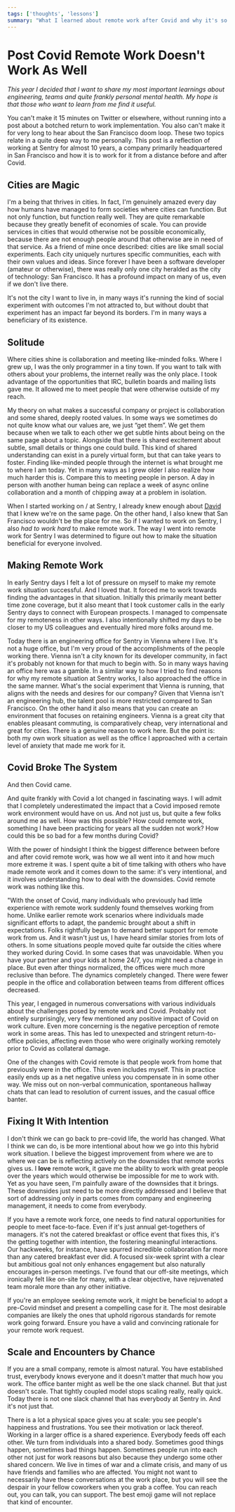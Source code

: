 ```yaml
---
tags: ['thoughts', 'lessons']
summary: "What I learned about remote work after Covid and why it's so hard."
---
```


# Post Covid Remote Work Doesn't Work As Well

*This year I decided that I want to share my most important learnings about
engineering, teams and quite frankly personal mental health.  My hope is that
those who want to learn from me find it useful.*

You can't make it 15 minutes on Twitter or elsewhere, without running into
a post about a botched return to work implementation.  You also can't make
it for very long to hear about the San Francisco doom loop.  These two
topics relate in a quite deep way to me personally.  This post is a
reflection of working at Sentry for almost 10 years, a company primarily
headquartered in San Francisco and how it is to work for it from a
distance before and after Covid.

## Cities are Magic

I'm a being that thrives in cities.  In fact, I'm genuinely amazed every
day how humans have managed to form societies where cities can
function.  But not only function, but function really well.  They are
quite remarkable because they greatly benefit of economies of scale.  You can
provide services in cities that would otherwise not be possible economically,
because there are not enough people around that otherwise are in need of
that service.  As a friend of mine once described: cities are like small
social experiments.  Each city uniquely nurtures specific communities, each
with their own values and ideas.  Since forever I have been a software
developer (amateur or otherwise), there was really only one city heralded as
the city of technology: San Francisco.  It has a profound impact on many of
us, even if we don't live there.

It's not the city I want to live in, in many ways it's running the kind of
social experiment with outcomes I'm not attracted to, but without doubt
that experiment has an impact far beyond its borders.  I'm in many ways a
beneficiary of its existence.

## Solitude

Where cities shine is collaboration and meeting like-minded folks.  Where I
grew up, I was the only programmer in a tiny town.  If you want to talk
with others about your problems, the internet really was the only place.
I took advantage of the opportunities that IRC, bulletin boards and
mailing lists gave me.  It allowed me to meet people that were otherwise
outside of my reach.

My theory on what makes a successful company or project is collaboration
and some shared, deeply rooted values.  In some ways we sometimes do not
quite know what our values are, we just “get them”.  We get them because
when we talk to each other we get subtle hints about being on the same
page about a topic.  Alongside that there is shared excitement about
subtle, small details or things one could build.  This kind of shared
understanding can exist in a purely virtual form, but that can take years
to foster.  Finding like-minded people through the internet is what
brought me to where I am today.  Yet in many ways as I grew older I also
realize how much harder this is.  Compare this to meeting people in person.
A day in person with another human being can replace a week of async online
collaboration and a month of chipping away at a problem in isolation.

When I started working on / at Sentry, I already knew enough about [David](https://cra.mr/) that I knew we're on the same page.  On the other
hand, I also knew that San Francisco wouldn't be the place for me.  So if
I wanted to work on Sentry, I also *had to work hard* to make remote work.
The way I went into remote work for Sentry I was determined to figure out
how to make the situation beneficial for everyone involved.

## Making Remote Work

In early Sentry days I felt a lot of pressure on myself to make my remote
work situation successful.  And I loved that.  It forced me to work
towards finding the advantages in that situation.  Initially this
primarily meant better time zone coverage, but it also meant that I took
customer calls in the early Sentry days to connect with European
prospects.  I managed to compensate for my remoteness in other ways.  I
also intentionally shifted my days to be closer to my US colleagues and
eventually hired more folks around me.

Today there is an engineering office for Sentry in Vienna where I live.
It's not a huge office, but I'm very proud of the accomplishments of the
people working there.  Vienna isn't a city known for its developer
community, in fact it's probably not known for that much to begin with.
So in many ways having an office here was a gamble.  In a similar way to
how I tried to find reasons for why my remote situation at Sentry works, I
also approached the office in the same manner.  What's the social
experiment that Vienna is running, that aligns with the needs and desires
for our company?  Given that Vienna isn't an engineering hub, the talent
pool is more restricted compared to San Francisco.  On the other hand it
also means that you can create an environment that focuses on retaining
engineers.  Vienna is a great city that enables pleasant commuting, is
comparatively cheap, very international and great for cities.  There is a
genuine reason to work here.  But the point is: both my own work situation
as well as the office I approached with a certain level of anxiety that
made me work for it.

## Covid Broke The System

And then Covid came.

And quite frankly with Covid a lot changed in fascinating ways.  I will
admit that I completely underestimated the impact that a Covid imposed
remote work environment would have on us.  And not just us, but quite a
few folks around me as well.  How was this possible?  How could remote
work, something I have been practicing for years all the sudden not work?
How could this be so bad for a few months during Covid?

With the power of hindsight I think the biggest difference between before
and after covid remote work, was how we all went into it and how much more
extreme it was.  I spent quite a bit of time talking with others who have
made remote work and it comes down to the same: it's very intentional, and
it involves understanding how to deal with the downsides.  Covid remote
work was nothing like this.

"With the onset of Covid, many individuals who previously had little
experience with remote work suddenly found themselves working from home.
Unlike earlier remote work scenarios where individuals made significant
efforts to adapt, the pandemic brought about a shift in expectations.
Folks rightfully began to demand better support for remote work from us.
And it wasn't just us, I have heard similar stories from lots of others.
In some situations people moved quite far outside the cities where
they worked during Covid.  In some cases that was unavoidable.  When you
have your partner and your kids at home 24/7, you might need a change in
place.  But even after things normalized, the offices were much more
reclusive than before.  The dynamics completely changed.  There were fewer
people in the office and collaboration between teams from different
offices decreased.

This year, I engaged in numerous conversations with various individuals
about the challenges posed by remote work and Covid.  Probably not
entirely surprisingly, very few mentioned any positive impact of Covid
on work culture.  Even more concerning is the negative perception of remote
work in some areas.  This has led to unexpected and stringent return-to-office
policies, affecting even those who were originally working remotely prior
to Covid as collateral damage.

One of the changes with Covid remote is that people work from home that
previously were in the office.  This even includes myself.  This in
practice easily ends up as a net negative unless you compensate in in some
other way.  We miss out on non-verbal communication, spontaneous hallway
chats that can lead to resolution of current issues, and the casual office
banter.

## Fixing It With Intention

I don't think we can go back to pre-covid life, the world has changed.
What I think we can do, is be more intentional about how we go into this
hybrid work situation.  I believe the biggest improvement from where we
are to where we can be is reflecting actively on the downsides that remote
works gives us.  I **love** remote work, it gave me the ability to work
with great people over the years which would otherwise be impossible for
me to work with.  Yet as you have seen, I'm painfully aware of the downsides
that it brings.  These downsides just need to be more directly addressed
and I believe that sort of addressing only in parts comes from company
and engineering management, it needs to come from everybody.

If you have a remote work force, one needs to find natural opportunities for people
to meet face-to-face.  Even if it's just annual get-togethers of managers.
it's not the catered breakfast or office event that fixes this, it's
the getting together with intention, the fostering meaningful
interactions.  Our hackweeks, for instance, have spurred incredible
collaboration far more than any catered breakfast ever did.  A focused
six-week sprint with a clear but ambitious goal not only enhances
engagement but also naturally encourages in-person meetings.  I've found
that our off-site meetings, which ironically felt like on-site for many,
with a clear objective, have rejuvenated team morale more than any other
initiative.

If you're an employee seeking remote work, it might be beneficial to adopt
a pre-Covid mindset and present a compelling case for it.  The most
desirable companies are likely the ones that uphold rigorous standards for
remote work going forward.  Ensure you have a valid and convincing
rationale for your remote work request.

## Scale and Encounters by Chance

If you are a small company, remote is almost natural.  You have
established trust, everybody knows everyone and it doesn't matter that
much how you work.  The office banter might as well be the one slack
channel.  But that just doesn't scale.  That tightly coupled model stops
scaling really, really quick.  Today there is not one slack channel that
has everybody at Sentry in.  And it's not just that.

There is a lot a physical space gives you at scale: you see people's
happiness and frustrations.  You see their motivation or lack thereof.
Working in a larger office is a shared experience.  Everybody feeds off
each other.  We turn from individuals into a shared body.  Sometimes good
things happen, sometimes bad things happen.  Sometimes people run into
each other not just for work reasons but also because they undergo some
other shared concern.  We live in times of war and a climate crisis, and
many of us have friends and families who are affected.  You might not
want to necessarily have these conversations at the work place, but you
will see the despair in your fellow coworkers when you grab a coffee.  You
can reach out, you can talk, you can support.  The best emoji game will
not replace that kind of encounter.

